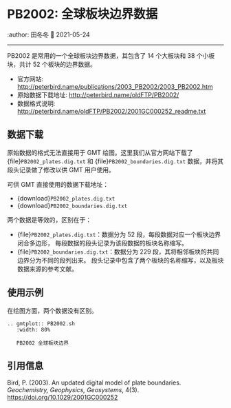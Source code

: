 # PB2002: 全球板块边界数据

:author: 田冬冬
:date: 2021-05-24

---

PB2002 是常用的一个全球板块边界数据，其包含了 14 个大板块和 38 个小板块，共计
52 个板块的边界数据。

- 官方网站: <http://peterbird.name/publications/2003_PB2002/2003_PB2002.htm>
- 原始数据下载地址: <http://peterbird.name/oldFTP/PB2002/>
- 数据格式说明: <http://peterbird.name/oldFTP/PB2002/2001GC000252_readme.txt>

## 数据下载

原始数据的格式无法直接用于 GMT 绘图。这里我们从官方网站下载了 {file}`PB2002_plates.dig.txt`
和 {file}`PB2002_boundaries.dig.txt` 数据，并将其段头记录做了修改以供 GMT 用户使用。

可供 GMT 直接使用的数据下载地址：

- {download}`PB2002_plates.dig.txt`
- {download}`PB2002_boundaries.dig.txt`

两个数据是等效的，区别在于：

- {file}`PB2002_plates.dig.txt`：数据分为 52 段，每段数据对应一个板块边界闭合多边形，
  每段数据的段头记录为该段数据的板块名称缩写。
- {file}`PB2002_boundaries.dig.txt`：数据分为 229 段，其将相邻板块的共同边界分为不同的段列出来。
  段头记录中包含了两个板块的名称缩写，以及板块数据来源的参考文献。

## 使用示例

在绘图方面，两个数据没有区别。

```{eval-rst}
.. gmtplot:: PB2002.sh
   :width: 80%

   PB2002 全球板块边界
```

## 引用信息

Bird, P. (2003). An updated digital model of plate boundaries.
*Geochemistry, Geophysics, Geosystems*, 4(3).
<https://doi.org/10.1029/2001GC000252>
